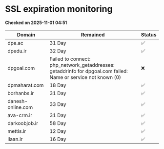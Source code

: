# SSL expiration monitoring

**Checked on 2025-11-01 04:51**

| Domain | Remained | Status       |
|--------|----------|--------------|
| dpe.ac     | 31 Day   | ✅ |
| dpedu.ir     | 32 Day   | ✅ |
| dpgoal.com     | Failed to connect: php_network_getaddresses: getaddrinfo for dpgoal.com failed: Name or service not known (0)       | ❌ |
| dpmaharat.com     | 18 Day   | ✅ |
| borhanbs.ir     | 31 Day   | ✅ |
| danesh-online.com     | 33 Day   | ✅ |
| ava-crm.ir     | 31 Day   | ✅ |
| darkoobjob.ir     | 58 Day   | ✅ |
| mettis.ir     | 12 Day   | ✅ |
| liaan.ir     | 16 Day   | ✅ |
